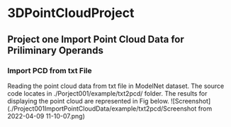 # 3DPointCloudProject
## Project one Import Point Cloud Data for Priliminary Operands
### Import PCD from txt File
Reading the point cloud data from txt file in ModelNet dataset. The source code locates in ./Porject001/example/txt2pcd/ folder.
The results for displaying the point cloud are represented in Fig below.
![Screenshot](./Project001ImportPointCloudData/example/txt2pcd/Screenshot from 2022-04-09 11-10-07.png)

